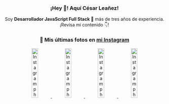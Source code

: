 <div align="center">

<h3>¡Hey 👋! Aquí César Leañez!</h3>

<p>Soy <strong>Desarrollador JavaScript Full Stack 🚀</strong> más de tres años de experiencia.<br />¡Revisa mi contenido 👇!</p>

### 📸 Mis últimas fotos en [mi Instagram](https://instagram.com/cesarsoftware.dev)


<a href='https://instagram.com/p/DKcTQWgxLum' target='_blank'>
  <img width='20%' src='https://instagram.fcmn2-1.fna.fbcdn.net/v/t51.2885-15/503849034_17919602952097059_4092165478866362923_n.jpg?stp=dst-jpg_e35_tt6&efg=eyJ2ZW5jb2RlX3RhZyI6IkZFRUQuaW1hZ2VfdXJsZ2VuLjE0NDB4MTQ0NS5zZHIuZjc1NzYxLmRlZmF1bHRfaW1hZ2UifQ&_nc_ht=instagram.fcmn2-1.fna.fbcdn.net&_nc_cat=103&_nc_oc=Q6cZ2QGZqmoO7qD8p6qZ8Vuw-LWC-ylqTwtiIXVIcK9XHTuBB5Bkxd10j0p86qmmvwTohMQ&_nc_ohc=YY2-hL8OHCwQ7kNvwEuwCL6&_nc_gid=oXCh9SUAKGYLV2gNeQgEFQ&edm=ACWDqb8BAAAA&ccb=7-5&ig_cache_key=MzY0Njg3NDQ4NDgzMDY4MjAyMg%3D%3D.3-ccb7-5&oh=00_AfOuedaNhIdCMe5y_n69F3bly6aH7m6MT1JOZlmAzQd4Sg&oe=68529A65&_nc_sid=ee9879' alt='Instagram photo' />
</a>
<a href='https://instagram.com/p/DKcTCZnuO-S' target='_blank'>
  <img width='20%' src='https://scontent.cdninstagram.com/v/t51.75761-15/503168549_17919602796097059_3346483577265803486_n.jpg?stp=dst-jpg_e15_tt6&_nc_cat=105&ig_cache_key=MzY0Njg3MzUyNjA5NTkwMDU2Mg%3D%3D.3-ccb1-7&ccb=1-7&_nc_sid=58cdad&efg=eyJ2ZW5jb2RlX3RhZyI6InhwaWRzLjE5MTZ4MTA3OC5zZHIifQ%3D%3D&_nc_ohc=m4GmQq0HW_AQ7kNvwHE2CNP&_nc_oc=Adm35WfMSVGQ2VolX_OZT5kTmv5atJnZMrDVGC5-jP8PoKCZymyjmwVd-zLdw6JyVzg&_nc_ad=z-m&_nc_cid=0&_nc_zt=23&_nc_ht=scontent.cdninstagram.com&_nc_gid=oXCh9SUAKGYLV2gNeQgEFQ&oh=00_AfN-EussiAQHus5B8ieZgZd45WnAtkw1_gd5xLKR_SKOYw&oe=6852A0E3' alt='Instagram photo' />
</a>
<a href='https://instagram.com/p/DIt9Oknp-PZ' target='_blank'>
  <img width='20%' src='https://instagram.fcmn2-1.fna.fbcdn.net/v/t51.2885-15/491444712_17914409433097059_55076089485466172_n.jpg?stp=dst-jpg_e35_tt6&efg=eyJ2ZW5jb2RlX3RhZyI6IkZFRUQuaW1hZ2VfdXJsZ2VuLjU1MngzNDEuc2RyLmY3NTc2MS5kZWZhdWx0X2ltYWdlIn0&_nc_ht=instagram.fcmn2-1.fna.fbcdn.net&_nc_cat=103&_nc_oc=Q6cZ2QGZqmoO7qD8p6qZ8Vuw-LWC-ylqTwtiIXVIcK9XHTuBB5Bkxd10j0p86qmmvwTohMQ&_nc_ohc=YZc_CBOj8v8Q7kNvwEV0tKt&_nc_gid=oXCh9SUAKGYLV2gNeQgEFQ&edm=ACWDqb8BAAAA&ccb=7-5&ig_cache_key=MzYxNTgxNTM1ODA3ODI0Nzg5Nw%3D%3D.3-ccb7-5&oh=00_AfNhmkM-Uu1JkxKXPF55JRF8DdoBK_wMLeFj6fCE8B47ZA&oe=68528E6B&_nc_sid=ee9879' alt='Instagram photo' />
</a>
<a href='https://instagram.com/p/DICt8_ruj1K' target='_blank'>
  <img width='20%' src='https://scontent.cdninstagram.com/v/t51.71878-15/487811720_2261442050918393_7784971145546330846_n.jpg?stp=dst-jpg_e15_tt6&_nc_cat=104&ig_cache_key=MzYwMzY0NDc1NTQ5MDc4MjUzOA%3D%3D.3-ccb1-7&ccb=1-7&_nc_sid=58cdad&efg=eyJ2ZW5jb2RlX3RhZyI6InhwaWRzLjY0MHgxMTU2LnNkciJ9&_nc_ohc=y8MHMeTrgN4Q7kNvwENdntF&_nc_oc=AdmYyAtzCoj8ZY1d4FUHVREnYU_PWb69Q5opzNjLWUBXJeOjZe7NN98m2T-oeLC56ss&_nc_ad=z-m&_nc_cid=0&_nc_zt=23&_nc_ht=scontent.cdninstagram.com&_nc_gid=oXCh9SUAKGYLV2gNeQgEFQ&oh=00_AfN9a5k7KjDTlFwhIR_P_oBJl6obLm9KIh5k4myXRv7JtA&oe=6852B364' alt='Instagram photo' />
</a>

</div>
